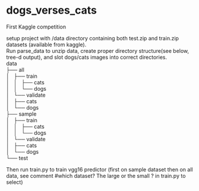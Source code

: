 # dogs_verses_cats
First Kaggle competition

setup project with /data directory containing both test.zip and train.zip datasets (available from kaggle).  
Run parse_data to unzip data, create proper directory structure(see below, tree-d output), and slot dogs/cats images into correct directories.
<BR>
data<BR>
     ├── all<BR>
    │   ├── train<BR>
    │   │   ├── cats<BR>
    │   │   └── dogs<BR>
    │   └── validate<BR>
    │       ├── cats<BR>
    │       └── dogs<BR>
    ├── sample<BR>
    │   ├── train<BR>
    │   │   ├── cats<BR>
    │   │   └── dogs<BR>
    │   └── validate<BR>
    │       ├── cats<BR>
    │       └── dogs<BR>
    └── test<BR>


Then run train.py to train vgg16 predictor (first on sample dataset then on all data, see comment #which dataset? The large or the small
? in train.py to select)
